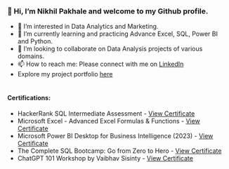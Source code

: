 <h3>👋 Hi, I’m Nikhil Pakhale and welcome to my Github profile.</h3>

- 👀 I’m interested in Data Analytics and Marketing.
- 🌱 I’m currently learning and practicing Advance Excel, SQL, Power BI and Python.
- 💞️ I’m looking to collaborate on Data Analysis projects of various domains.
- 📫 How to reach me: Please connect with me on [LinkedIn](https://www.linkedin.com/in/nikhilpakhale/)
- Explore my project portfolio [here](https://codebasics.io/portfolio/Nikhil-Pakhale)
<br></br>

<h4>Certifications:</h4>

- HackerRank SQL Intermediate Assessment - [View Certificate](https://www.hackerrank.com/certificates/f2c2d18cfb9d)
- Microsoft Excel - Advanced Excel Formulas & Functions - [View Certificate](https://www.udemy.com/certificate/UC-bac34146-05ec-49a0-891c-f95c9c0ac53b/)
- Microsoft Power BI Desktop for Business Intelligence (2023) - [View Certificate](https://www.udemy.com/certificate/UC-3a3461fc-259a-4baa-9e2a-ff9ac35513ec/)
- The Complete SQL Bootcamp: Go from Zero to Hero - [View Certificate](https://www.udemy.com/certificate/UC-0687f388-2b95-49c6-8987-2400b08397fd/)
- ChatGPT 101 Workshop by Vaibhav Sisinty - [View Certificate](https://api.growthschool.io/certificate/bdcd3d56-e05b-4950-b8bf-07de803f0e51)

<!---
nikhilpakhale/nikhilpakhale is a ✨ special ✨ repository because its `README.md` (this file) appears on your GitHub profile.
You can click the Preview link to take a look at your changes.
--->
